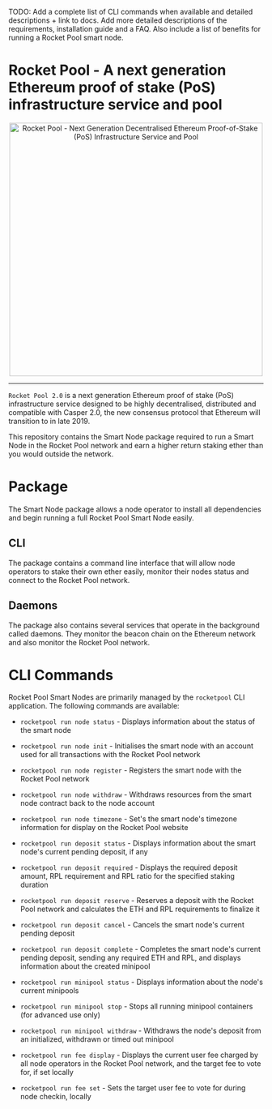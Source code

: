 TODO: Add a complete list of CLI commands when available and detailed descriptions + link to docs. Add more detailed descriptions of the requirements, installation guide and a FAQ. Also include a list of benefits for running a Rocket Pool smart node.

# Rocket Pool - A next generation Ethereum proof of stake (PoS) infrastructure service and pool

<p align="center">
  <img src="https://raw.githubusercontent.com/rocket-pool/rocketpool/master/images/logo.png?raw=true" alt="Rocket Pool - Next Generation Decentralised Ethereum Proof-of-Stake (PoS) Infrastructure Service and Pool" width="500" />
</p>

---

`Rocket Pool 2.0` is a next generation Ethereum proof of stake (PoS) infrastructure service designed to be highly decentralised, distributed and compatible with Casper 2.0, the new consensus protocol that Ethereum will transition to in late 2019.

This repository contains the Smart Node package required to run a Smart Node in the Rocket Pool network and earn a higher return staking ether than you would outside the network.

# Package

The Smart Node package allows a node operator to install all dependencies and begin running a full Rocket Pool Smart Node easily.

## CLI

The package contains a command line interface that will allow node operators to stake their own ether easily, monitor their nodes status and connect to the Rocket Pool network.

## Daemons

The package also contains several services that operate in the background called daemons. They monitor the beacon chain on the Ethereum network and also monitor the Rocket Pool network.

# CLI Commands

Rocket Pool Smart Nodes are primarily managed by the `rocketpool` CLI application. The following commands are available:

- `rocketpool run node status` - Displays information about the status of the smart node
- `rocketpool run node init` - Initialises the smart node with an account used for all transactions with the Rocket Pool network
- `rocketpool run node register` - Registers the smart node with the Rocket Pool network
- `rocketpool run node withdraw` - Withdraws resources from the smart node contract back to the node account
- `rocketpool run node timezone` - Set's the smart node's timezone information for display on the Rocket Pool website

- `rocketpool run deposit status` - Displays information about the smart node's current pending deposit, if any
- `rocketpool run deposit required` - Displays the required deposit amount, RPL requirement and RPL ratio for the specified staking duration
- `rocketpool run deposit reserve` - Reserves a deposit with the Rocket Pool network and calculates the ETH and RPL requirements to finalize it
- `rocketpool run deposit cancel` - Cancels the smart node's current pending deposit
- `rocketpool run deposit complete` - Completes the smart node's current pending deposit, sending any required ETH and RPL, and displays information about the created minipool

- `rocketpool run minipool status` - Displays information about the node's current minipools
- `rocketpool run minipool stop` - Stops all running minipool containers (for advanced use only)
- `rocketpool run minipool withdraw` - Withdraws the node's deposit from an initialized, withdrawn or timed out minipool

- `rocketpool run fee display` - Displays the current user fee charged by all node operators in the Rocket Pool network, and the target fee to vote for, if set locally
- `rocketpool run fee set` - Sets the target user fee to vote for during node checkin, locally
